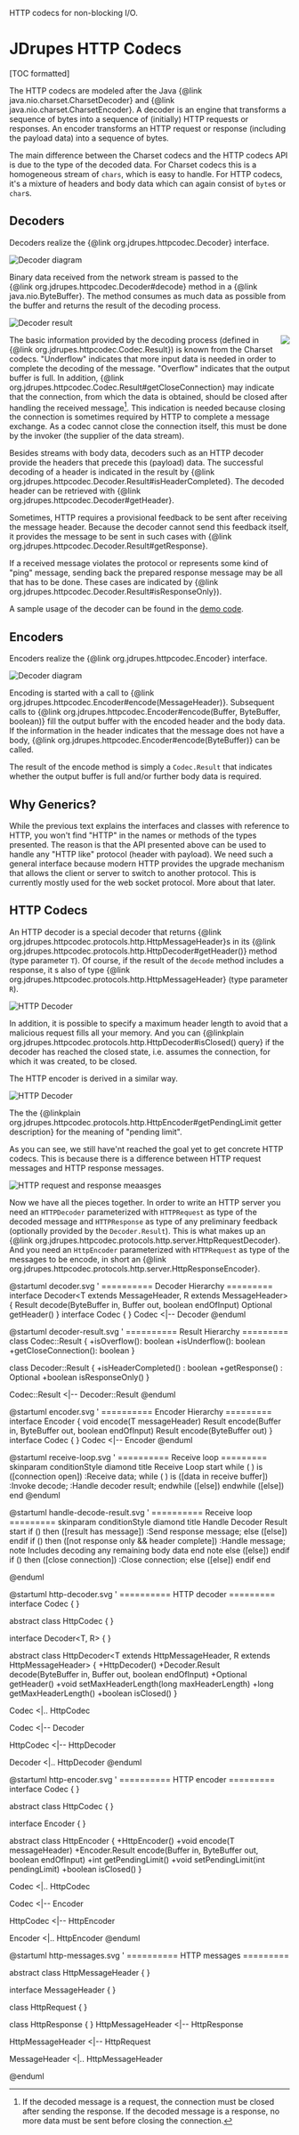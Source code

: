 HTTP codecs for non-blocking I/O.

JDrupes HTTP Codecs
===================

[TOC formatted]

The HTTP codecs are modeled after the Java 
{@link java.nio.charset.CharsetDecoder} and 
{@link java.nio.charset.CharsetEncoder}.
A decoder is an engine that transforms a sequence
of bytes into a sequence of (initially) HTTP requests or responses.
An encoder transforms an HTTP request or
response (including the payload data) into a sequence of bytes. 

The main difference between the Charset codecs and the HTTP codecs API
is due to the type of the decoded data. For Charset codecs this is a 
homogeneous stream of `chars`, which is easy to handle. For HTTP codecs, 
it's a mixture of headers and body data which can again consist 
of `byte`s or `char`s.

Decoders
--------

Decoders realize the {@link org.jdrupes.httpcodec.Decoder} interface.

![Decoder diagram](decoder.svg)

Binary data received from the network stream is passed to the  
{@link org.jdrupes.httpcodec.Decoder#decode} method in 
a {@link java.nio.ByteBuffer}. The method consumes as much data 
as possible from the buffer and returns the result of the decoding 
process.

![Decoder result](decoder-result.svg)

<img align="right" src="handle-decode-result.svg">

The basic information provided by the decoding process (defined in 
{@link org.jdrupes.httpcodec.Codec.Result}) is
known from the Charset codecs. "Underflow" indicates that more input
data is needed in order to complete the decoding of the message.
"Overflow" indicates that the output buffer is full. In addition,
{@link org.jdrupes.httpcodec.Codec.Result#getCloseConnection} may indicate
that the connection, from which the data is obtained, should be closed
after handling the received message[^closing]. This indication is needed 
because closing the connection is sometimes required by HTTP to
complete a message exchange. As a codec cannot close the connection 
itself, this must be done by the invoker (the supplier of the data stream).

[^closing]: If the decoded message is a request, the connection must 
be closed after sending the response. If the decoded message is
a response, no more data must be sent before closing the connection. 

Besides streams with body data, decoders such as an HTTP decoder
provide the headers that precede this (payload) data. The successful decoding 
of a header is indicated in the result by
{@link org.jdrupes.httpcodec.Decoder.Result#isHeaderCompleted}. The 
decoded header can be retrieved with
{@link org.jdrupes.httpcodec.Decoder#getHeader}.

Sometimes, HTTP requires a provisional feedback to be sent after receiving
the message header. Because the decoder cannot send this feedback
itself, it provides the message to be sent in such cases
with {@link org.jdrupes.httpcodec.Decoder.Result#getResponse}.

If a received message violates the protocol or represents
some kind of "ping" message, sending back the prepared response message 
may be all that has to be done. These cases are indicated by
{@link org.jdrupes.httpcodec.Decoder.Result#isResponseOnly}).

A sample usage of the decoder can be found in the 
[demo code](https://github.com/mnlipp/jdrupes-httpcodec/blob/master/demo/org/jdrupes/httpcodec/demo/Connection.java).

Encoders
--------

Encoders realize the {@link org.jdrupes.httpcodec.Encoder} interface.

![Decoder diagram](encoder.svg)

Encoding is started with a call to 
{@link org.jdrupes.httpcodec.Encoder#encode(MessageHeader)}. Subsequent
calls to 
{@link org.jdrupes.httpcodec.Encoder#encode(Buffer, ByteBuffer, boolean)}
fill the output buffer with the encoded header and the body data.
If the information in the header indicates that the message does not
have a body, {@link org.jdrupes.httpcodec.Encoder#encode(ByteBuffer)}
can be called.

The result of the encode method is simply a `Codec.Result` that indicates
whether the output buffer is full and/or further body data is required.

Why Generics?
-------------

While the previous text explains the interfaces and classes with
reference to HTTP, you won't find "HTTP" in the names or methods
of the types presented. The reason is that the API presented above
can be used to handle any "HTTP like" protocol (header with payload).
We need such a general interface because modern HTTP provides the 
upgrade mechanism that allows the client or server to switch to another
protocol. This is currently mostly used for the web socket protocol.
More about that later.

HTTP Codecs
-----------

An HTTP decoder is a special decoder that returns 
{@link org.jdrupes.httpcodec.protocols.http.HttpMessageHeader}s
in its {@link org.jdrupes.httpcodec.protocols.http.HttpDecoder#getHeader()} 
method (type parameter `T`). Of course, if
the result of the `decode` method  includes a response,
it s also of type {@link org.jdrupes.httpcodec.protocols.http.HttpMessageHeader}
(type parameter `R`).  

![HTTP Decoder](http-decoder.svg)

In addition, it is possible to specify a maximum header length to
avoid that a malicious request fills all your memory. And you can
{@linkplain org.jdrupes.httpcodec.protocols.http.HttpDecoder#isClosed() query}
if the decoder has reached the closed state, i.e. assumes
the connection, for which it was created, to be closed.

The HTTP encoder is derived in a similar way.

![HTTP Decoder](http-encoder.svg)

The the {@linkplain org.jdrupes.httpcodec.protocols.http.HttpEncoder#getPendingLimit 
getter description} for the meaning of "pending limit". 

As you can see, we still have'nt reached the goal yet to get concrete
HTTP codecs. This is because there is a difference between HTTP request
messages and HTTP response messages.

![HTTP request and response meaasges](http-messages.svg)

Now we have all the pieces together. In order to write an HTTP server
you need an `HTTPDecoder` parameterized with `HTTPRequest` as type of the 
decoded message and `HTTPResponse` as type of any preliminary
feedback (optionally provided by the `Decoder.Result`). This is
what makes up an 
{@link org.jdrupes.httpcodec.protocols.http.server.HttpRequestDecoder}.
And you need an `HttpEncoder` parameterized with `HTTPRequest` as type
of the messages to be encode, in short an
{@link org.jdrupes.httpcodec.protocols.http.server.HttpResponseEncoder}.


@startuml decoder.svg
' ========== Decoder Hierarchy =========
interface Decoder<T extends MessageHeader, R extends MessageHeader> {
    Result<R> decode(ByteBuffer in, Buffer out, boolean endOfInput)
    Optional<T> getHeader()
}
interface Codec {
}
Codec <|-- Decoder
@enduml

@startuml decoder-result.svg
' ========== Result Hierarchy =========
class Codec::Result {
    +isOverflow(): boolean
    +isUnderflow(): boolean
    +getCloseConnection(): boolean
}

class Decoder::Result<R extends MessageHeader> {
    +isHeaderCompleted() : boolean
    +getResponse() : Optional<R>
    +boolean isResponseOnly()
}

Codec::Result <|-- Decoder::Result
@enduml

@startuml encoder.svg
' ========== Encoder Hierarchy =========
interface Encoder {
    void encode(T messageHeader)
    Result encode(Buffer in, ByteBuffer out, boolean endOfInput)
    Result encode(ByteBuffer out)
}
interface Codec {
}
Codec <|-- Encoder
@enduml

@startuml receive-loop.svg
' ========== Receive loop =========
skinparam conditionStyle diamond
title Receive Loop
start
while ( ) is ([connection open])
  :Receive data;
  while ( ) is ([data in receive buffer])
    :Invoke decode;
    :Handle decoder result;
  endwhile ([else])
endwhile ([else])
end
@enduml

@startuml handle-decode-result.svg
' ========== Receive loop =========
skinparam conditionStyle diamond
title Handle Decoder Result
start
if () then ([result has message])
  :Send response message;
else ([else])
endif
if () then ([not response only 
&& header complete])
  :Handle message;
  note
  Includes decoding 
  any remaining body 
  data
  end note
else ([else])
endif
if () then ([close connection])
  :Close connection;
else ([else])
endif
end

@enduml


@startuml http-decoder.svg
' ========== HTTP decoder =========
interface Codec {
}

abstract class HttpCodec<T> {
}

interface Decoder<T, R> {
}

abstract class HttpDecoder<T extends HttpMessageHeader, R extends HttpMessageHeader> {
    +HttpDecoder()
    +Decoder.Result<R> decode(ByteBuffer in, Buffer out, boolean endOfInput)
    +Optional<T> getHeader()
    +void setMaxHeaderLength(long maxHeaderLength)
    +long getMaxHeaderLength()
    +boolean isClosed()
}

Codec <|.. HttpCodec

Codec <|-- Decoder

HttpCodec <|-- HttpDecoder

Decoder <|.. HttpDecoder
@enduml


@startuml http-encoder.svg
' ========== HTTP encoder =========
interface Codec {
}

abstract class HttpCodec<T> {
}

interface Encoder<T> {
}

abstract class HttpEncoder<T extends HttpMessageHeader> {
    +HttpEncoder()
    +void encode(T messageHeader)
    +Encoder.Result encode(Buffer in, ByteBuffer out, boolean endOfInput)
    +int getPendingLimit()
    +void setPendingLimit(int pendingLimit)
    +boolean isClosed()
}

Codec <|.. HttpCodec

Codec <|-- Encoder

HttpCodec <|-- HttpEncoder

Encoder <|.. HttpEncoder
@enduml


@startuml http-messages.svg
' ========== HTTP messages =========

abstract class HttpMessageHeader {
}

interface MessageHeader {
}

class HttpRequest {
}

class HttpResponse {
}
HttpMessageHeader <|-- HttpResponse

HttpMessageHeader <|-- HttpRequest

MessageHeader <|.. HttpMessageHeader

@enduml
